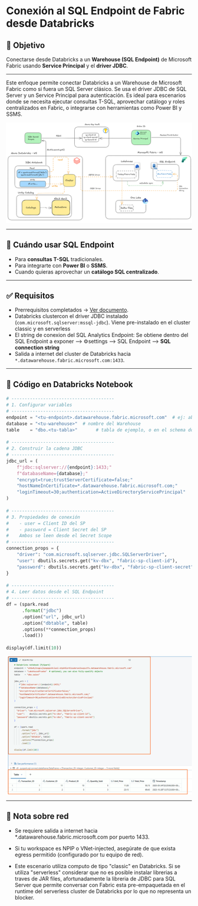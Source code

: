 # Conexión al SQL Endpoint de Fabric desde Databricks

## 🎯 Objetivo
Conectarse desde Databricks a un **Warehouse (SQL Endpoint)** de Microsoft Fabric usando **Service Principal** y el **driver JDBC**.

---

Este enfoque permite conectar Databricks a un Warehouse de Microsoft Fabric como si fuera un SQL Server clásico. Se usa el driver JDBC de SQL Server y un Service Principal para autenticación. Es ideal para escenarios donde se necesita ejecutar consultas T-SQL, aprovechar catálogo y roles centralizados en Fabric, o integrarse con herramientas como Power BI y SSMS.

![SP](../assets/img/archi.png)

---

## 🚦 Cuándo usar SQL Endpoint
- Para **consultas T-SQL** tradicionales.  
- Para integrarte con **Power BI** o **SSMS**.  
- Cuando quieras aprovechar un **catálogo SQL centralizado**.

---

## ✅ Requisitos
- Prerrequisitos completados → [Ver documento](00-prerequisitos.md).  
- Databricks clustercon el driver JDBC instalado (`com.microsoft.sqlserver:mssql-jdbc`). Viene pre-instalado en el cluster classic y en serverless
- El string de conexion del SQL Analytics Endpoint: Se obtiene dentro del SQL Endpoint a exponer --> ⚙️settings --> SQL Endpoint --> **SQL connection string**
- Salida a internet del cluster de Databricks hacia `*.datawarehouse.fabric.microsoft.com:1433`.

---

## 🔐 Código en Databricks Notebook

```python
# ---------------------------------------
# 1. Configurar variables
# ---------------------------------------
endpoint = "<tu-endpoint>.datawarehouse.fabric.microsoft.com"  # ej: abcd1234.datawarehouse.fabric.microsoft.com
database = "<tu-warehouse>"  # nombre del Warehouse
table    = "dbo.<tu-tabla>"       # tabla de ejemplo, o en el schema donde se encuentre

# ---------------------------------------
# 2. Construir la cadena JDBC
# ---------------------------------------
jdbc_url = (
    f"jdbc:sqlserver://{endpoint}:1433;"
    f"databaseName={database};"
    "encrypt=true;trustServerCertificate=false;"
    "hostNameInCertificate=*.datawarehouse.fabric.microsoft.com;"
    "loginTimeout=30;authentication=ActiveDirectoryServicePrincipal"
)

# ---------------------------------------
# 3. Propiedades de conexión
#    - user = Client ID del SP
#    - password = Client Secret del SP
#    Ambos se leen desde el Secret Scope
# ---------------------------------------
connection_props = {
    "driver": "com.microsoft.sqlserver.jdbc.SQLServerDriver",
    "user": dbutils.secrets.get("kv-dbx", "fabric-sp-client-id"),
    "password": dbutils.secrets.get("kv-dbx", "fabric-sp-client-secret"),
}

# ---------------------------------------
# 4. Leer datos desde el SQL Endpoint
# ---------------------------------------
df = (spark.read
      .format("jdbc")
      .option("url", jdbc_url)
      .option("dbtable", table)
      .options(**connection_props)
      .load())

display(df.limit(10))

```

![SP](../assets/img/dbx-fabric-3.png)

---

## 📌 Nota sobre red

- Se requiere salida a internet hacia *.datawarehouse.fabric.microsoft.com por puerto 1433.

- Si tu workspace es NPIP o VNet-injected, asegúrate de que exista egress permitido (configurado por tu equipo de red).

- Este escenario utiliza computo de tipo "classic" en Databricks. Si se utiliza "serverless" considerar que no es posible instalar librerias a traves de JAR files, afortunadamente la libreria de JDBC para SQL Server que      permite conversar con Fabric esta pre-empaquetada en el runtime del serverless cluster de Databricks por lo que no representa un blocker.

